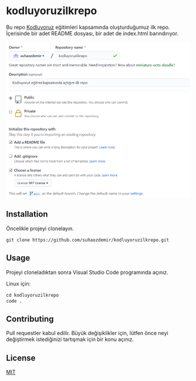 # kodluyoruzilkrepo

Bu repo [Kodluyoruz](https://www.kodluyoruz.org) eğitimleri kapsamında oluşturduğumuz ilk repo. İçerisinde bir adet README dosyası, bir adet de index.html barındırıyor.

![](repo.png "Repository")

## Installation

Öncelikle projeyi clonelayın.
```
git clone https://github.com/suhaozdemir/kodluyoruzilkrepo.git
```

## Usage

Projeyi cloneladıktan sonra Visual Studio Code programında açınız.

Linux için:

```
cd kodluyoruzilkrepo
code .
```
## Contributing

Pull requestler kabul edilir. Büyük değişiklikler için, lütfen önce neyi değiştirmek istediğinizi tartışmak için bir konu açınız.

## License

[MIT](https://choosealicense.com/licenses/mit/)
